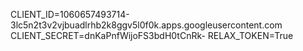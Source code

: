 CLIENT_ID=1060657493714-3lc5n2t3v2vjbuadlrhb2k8ggv5l0f0k.apps.googleusercontent.com
CLIENT_SECRET=dnKaPnfWijoFS3bdH0tCnRk-
RELAX_TOKEN=True
